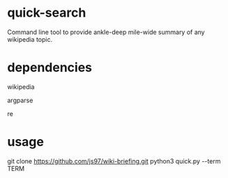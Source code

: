 # quick-search
Command line tool to provide ankle-deep mile-wide summary of any wikipedia topic. 

# dependencies
wikipedia

argparse

re

# usage
git clone https://github.com/js97/wiki-briefing.git
python3 quick.py --term TERM
